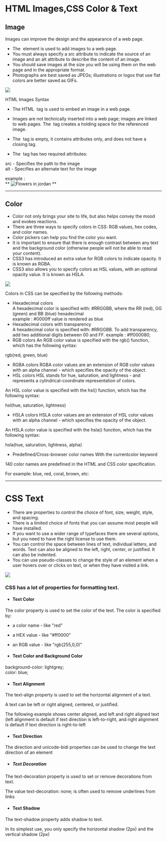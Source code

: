 # HTML Images,CSS Color & Text

## Image

Images can improve the design and the appearance of a web page.


-  The <img> element is used to add images to a
web page.
-  You must always specify a src attribute to indicate the
source of an image and an alt attribute to describe the
content of an image.
-  You should save images at the size you will be using
them on the web page and in the appropriate format.
- Photographs are best saved as JPEGs; illustrations or
logos that use flat colors are better saved as GIFs. 

![](https://data-flair.training/blogs/wp-content/uploads/sites/2/2020/07/html-images-df.jpg) 

HTML Images Syntax   
- The HTML <img> tag is used to embed an image in a web page.

- Images are not technically inserted into a web page; images are linked to web pages. The <img> tag creates a holding space for the referenced image.

- The <img> tag is empty, it contains attributes only, and does not have a closing tag.

- The <img> tag has two required attributes:

src - Specifies the path to the image  
alt - Specifies an alternate text for the image  

example :  
** <img src="wrongname.gif" alt="Flowers in jordan"> ** 

-----------------------------------------------------

## Color  
- Color not only brings your site to life, but also helps
convey the mood and evokes reactions.
-  There are three ways to specify colors in CSS:
RGB values, hex codes, and color names.
-  Color pickers can help you find the color you want.
- It is important to ensure that there is enough contrast
between any text and the background color (otherwise
people will not be able to read your content).
- CSS3 has introduced an extra value for RGB colors to
indicate opacity. It is known as RGBA.
- CSS3 also allows you to specify colors as HSL values,
with an optional opacity value. It is known as HSLA.

![](https://cdn.educba.com/academy/wp-content/uploads/2020/03/CSS-Color-Codes.jpg.webp)

Colors in CSS can be specified by the following methods:  

- Hexadecimal colors  
A hexadecimal color is specified with: #RRGGBB, where the RR (red), GG (green) and BB (blue) hexadecimal   
example :  #0000ff value is rendered as blue   
- Hexadecimal colors with transparency  
A hexadecimal color is specified with: #RRGGBB. To add transparency, add two additional digits between 00 and FF. 
example : #ff000080;
- RGB colors 
An RGB color value is specified with the rgb() function, which has the following syntax:

rgb(red, green, blue)  

- RGBA colors 
RGBA color values are an extension of RGB color values with an alpha channel - which specifies the opacity of the object.
- HSL colors
HSL stands for hue, saturation, and lightness - and represents a cylindrical-coordinate representation of colors.

An HSL color value is specified with the hsl() function, which has the following syntax:

hsl(hue, saturation, lightness)  
- HSLA colors 
HSLA color values are an extension of HSL color values with an alpha channel - which specifies the opacity of the object.

An HSLA color value is specified with the hsla() function, which has the following syntax:

hsla(hue, saturation, lightness, alpha)

- Predefined/Cross-browser color names
With the currentcolor keyword

140 color names are predefined in the HTML and CSS color specification.

For example: blue, red, coral, brown, etc:


---------------------------------------------

# CSS Text 
- There are properties to control the choice of font, size,
weight, style, and spacing.
-  There is a limited choice of fonts that you can assume
most people will have installed.
-  If you want to use a wider range of typefaces there are
several options, but you need to have the right license
to use them.
- You can control the space between lines of text,
individual letters, and words. Text can also be aligned
to the left, right, center, or justified. It can also be
indented.
-  You can use pseudo-classes to change the style of an
element when a user hovers over or clicks on text, or
when they have visited a link.  

![](https://cdn.educba.com/academy/wp-content/uploads/2019/08/CSS-Text-Formatting-Properties2.png)
### CSS has a lot of properties for formatting text.

- #### Text Color
The color property is used to set the color of the text. The color is specified by:

- a color name - like "red"
- a HEX value - like "#ff0000"
- an RGB value - like "rgb(255,0,0)" 

- #### Text Color and Background Color
background-color: lightgrey;  
  color: blue; 

 -  #### Text Alignment
The text-align property is used to set the horizontal alignment of a text.

A text can be left or right aligned, centered, or justified.

The following example shows center aligned, and left and right aligned text (left alignment is default if text direction is left-to-right, and right alignment is default if text direction is right-to-left 

- #### Text Direction
The direction and unicode-bidi properties can be used to change the text direction of an element 

- ##### Text Decoration
The text-decoration property is used to set or remove decorations from text.

The value text-decoration: none; is often used to remove underlines from links 

- #### Text Shadow
The text-shadow property adds shadow to text.

In its simplest use, you only specify the horizontal shadow (2px) and the vertical shadow (2px)





